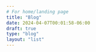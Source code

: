 ```yaml
---
# For home/landing page
title: "Blog"
date: 2024-04-07T00:01:58-06:00
draft: true
type: "blog"
layout: "list"
---
```



